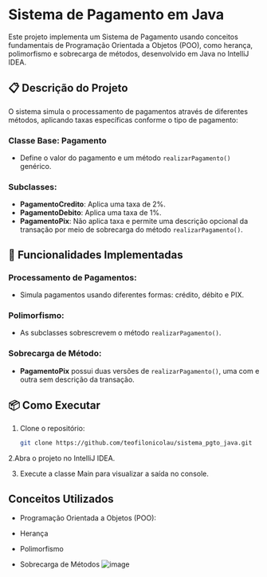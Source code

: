 # Sistema de Pagamento em Java

Este projeto implementa um Sistema de Pagamento usando conceitos fundamentais de Programação Orientada a Objetos (POO), como herança, polimorfismo e sobrecarga de métodos, desenvolvido em Java no IntelliJ IDEA.

## 📋 Descrição do Projeto
O sistema simula o processamento de pagamentos através de diferentes métodos, aplicando taxas específicas conforme o tipo de pagamento:

### Classe Base: Pagamento
- Define o valor do pagamento e um método `realizarPagamento()` genérico.

### Subclasses:
- **PagamentoCredito**: Aplica uma taxa de 2%.
- **PagamentoDebito**: Aplica uma taxa de 1%.
- **PagamentoPix**: Não aplica taxa e permite uma descrição opcional da transação por meio de sobrecarga do método `realizarPagamento()`.

## 🚀 Funcionalidades Implementadas
### Processamento de Pagamentos:
- Simula pagamentos usando diferentes formas: crédito, débito e PIX.

### Polimorfismo:
- As subclasses sobrescrevem o método `realizarPagamento()`.

### Sobrecarga de Método:
- **PagamentoPix** possui duas versões de `realizarPagamento()`, uma com e outra sem descrição da transação.

## 📦 Como Executar
1. Clone o repositório:
   ```bash
   git clone https://github.com/teofilonicolau/sistema_pgto_java.git

   ```
2.Abra o projeto no IntelliJ IDEA.

3. Execute a classe Main para visualizar a saída no console.
   
   
## Conceitos Utilizados
- Programação Orientada a Objetos (POO):

- Herança

- Polimorfismo

- Sobrecarga de Métodos 
   ![image](https://github.com/user-attachments/assets/28fa954f-78f6-4c66-aa76-fb96cd31488d)

